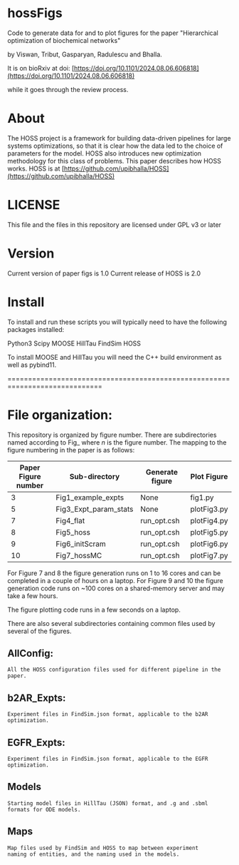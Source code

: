 # hossFigs

Code to generate data for and to plot figures for the paper 
"Hierarchical optimization of biochemical networks"

by Viswan, Tribut, Gasparyan, Radulescu and Bhalla.

It is on bioRxiv at doi: 
[https://doi.org/10.1101/2024.08.06.606818](https://doi.org/10.1101/2024.08.06.606818)

while it goes through the review process.


# About

The HOSS project is a framework for building data-driven pipelines for large 
systems optimizations, so that it is clear how the data led to the choice of
parameters for the model. HOSS also introduces new optimization methodology
for this class of problems. This paper describes how HOSS works.
HOSS is at [https://github.com/upibhalla/HOSS](https://github.com/upibhalla/HOSS)

# LICENSE
This file and the files in this repository are licensed under GPL v3 or later

# Version

Current version of paper figs is 1.0
Current release of HOSS is 2.0

# Install

To install and run these scripts you will typically need to have the following
packages installed:

Python3
Scipy
MOOSE
HillTau
FindSim
HOSS

To install MOOSE and HillTau you will need the C++ build environment as well
as pybind11.

=============================================================================

# File organization:

This repository is organized by figure number. There are subdirectories named
according to Fig<n>\_<description>
where *n* is the figure number.
The mapping to the figure numbering in the paper is as follows:

| Paper Figure number | Sub-directory | Generate figure | Plot Figure |
|---|---|---|---|
| 3 | Fig1\_example\_expts | None | fig1.py |
| 5 | Fig3\_Expt\_param\_stats | None | plotFig3.py |
| 7 | Fig4\_flat | run\_opt.csh | plotFig4.py |
| 8 | Fig5\_hoss | run\_opt.csh | plotFig5.py |
| 9 | Fig6\_initScram | run\_opt.csh | plotFig6.py |
| 10 | Fig7\_hossMC | run\_opt.csh | plotFig7.py |

For Figure 7 and 8 the figure generation runs on 1 to 16 cores and can be 
completed in a couple of hours on a laptop.
For Figure 9 and 10 the figure generation code runs on ~100 cores on a
shared-memory server and may take a few hours.

The figure plotting code runs in a few seconds on a laptop.

There are also several subdirectories containing common files used by several
of the figures.

## AllConfig:
	All the HOSS configuration files used for different pipeline in the
	paper.

## b2AR\_Expts:
	Experiment files in FindSim.json format, applicable to the b2AR
	optimization.

## EGFR\_Expts:
	Experiment files in FindSim.json format, applicable to the EGFR
	optimization.

## Models
	Starting model files in HillTau (JSON) format, and .g and .sbml
	formats for ODE models.

## Maps
	Map files used by FindSim and HOSS to map between experiment 
	naming of entities, and the naming used in the models.


